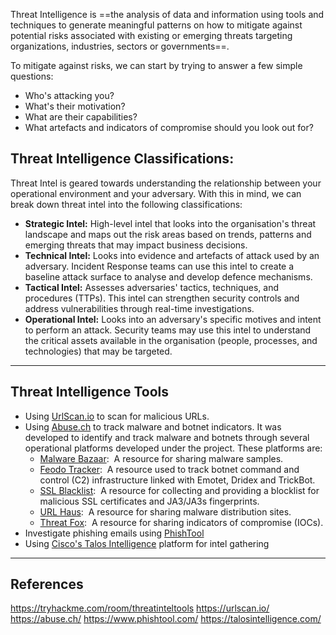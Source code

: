 Threat Intelligence is ==the analysis of data and information using tools and techniques to generate meaningful patterns on how to mitigate against potential risks associated with existing or emerging threats targeting organizations, industries, sectors or governments==.

To mitigate against risks, we can start by trying to answer a few simple questions:
- Who's attacking you?
- What's their motivation?
- What are their capabilities?
- What artefacts and indicators of compromise should you look out for?

## Threat Intelligence Classifications:

Threat Intel is geared towards understanding the relationship between your operational environment and your adversary. With this in mind, we can break down threat intel into the following classifications: 

- **Strategic Intel:** High-level intel that looks into the organisation's threat landscape and maps out the risk areas based on trends, patterns and emerging threats that may impact business decisions.
- **Technical Intel:** Looks into evidence and artefacts of attack used by an adversary. Incident Response teams can use this intel to create a baseline attack surface to analyse and develop defence mechanisms.
- **Tactical Intel:** Assesses adversaries' tactics, techniques, and procedures (TTPs). This intel can strengthen security controls and address vulnerabilities through real-time investigations.
- **Operational Intel:** Looks into an adversary's specific motives and intent to perform an attack. Security teams may use this intel to understand the critical assets available in the organisation (people, processes, and technologies) that may be targeted.


---

## Threat Intelligence Tools

- Using [UrlScan.io](https://urlscan.io/) to scan for malicious URLs.
- Using [Abuse.ch](https://abuse.ch/) to track malware and botnet indicators. It was developed to identify and track malware and botnets through several operational platforms developed under the project. These platforms are:
	- [Malware Bazaar](https://bazaar.abuse.ch/):  A resource for sharing malware samples.
	- [Feodo Tracker](https://feodotracker.abuse.ch/):  A resource used to track botnet command and control (C2) infrastructure linked with Emotet, Dridex and TrickBot.
	- [SSL Blacklist](https://sslbl.abuse.ch/):  A resource for collecting and providing a blocklist for malicious SSL certificates and JA3/JA3s fingerprints.
	- [URL Haus](https://urlhaus.abuse.ch/):  A resource for sharing malware distribution sites.
	- [Threat Fox](https://threatfox.abuse.ch/):  A resource for sharing indicators of compromise (IOCs).
- Investigate phishing emails using [PhishTool](https://www.phishtool.com/)
- Using [Cisco's Talos Intelligence](https://talosintelligence.com/) platform for intel gathering


---

## References

https://tryhackme.com/room/threatinteltools
https://urlscan.io/
https://abuse.ch/
https://www.phishtool.com/
https://talosintelligence.com/
